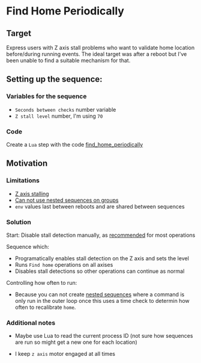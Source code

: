 # Find Home Periodically

## Target

Express users with Z axis stall problems who want to validate home location
before/during running events. The ideal target was after a reboot but I've
been unable to find a suitable mechanism for that.

## Setting up the sequence:

### Variables for the sequence

- `Seconds between checks` number variable
- `Z stall level` number, I'm using `70`

### Code

Create a `Lua` step with the code [find_home_periodically](./find_home_periodically.lua)

## Motivation

### Limitations

- [Z axis stalling](https://forum.farmbot.org/t/z-axis-issues-express-heavy-fall-stuttering-stalls/7258/6)
- [Can not use nested sequences on groups](https://forum.farmbot.org/t/nested-sequences-and-plant-groups/7247/13)
- `env` values last between reboots and are shared between sequences

### Solution

Start: Disable stall detection manually, as [recommended](https://express.farm.bot/v1.1/extras/troubleshooting/z-axis-movements.html) for most operations

Sequence which:
- Programatically enables stall detection on the Z axis and sets the level
- Runs `Find home` operations on all axises
- Disables stall detections so other operations can continue as normal

Controlling how often to run:
- Because you can not create [nested sequences](https://forum.farmbot.org/t/nested-sequences-and-plant-groups/7247/13) where a command is only run in the outer loop once this uses a time check to determin how often to recalibrate `home`.

### Additional notes

- Maybe use Lua to read the current process ID (not sure how sequences are run so might get a new one for each location)

- I keep `z axis` motor engaged at all times